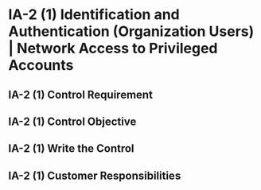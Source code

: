 # IA-2 (1) Identification and Authentication (Organization Users) | Network Access to Privileged Accounts
## IA-2 (1) Control Requirement
## IA-2 (1) Control Objective
## IA-2 (1) Write the Control
## IA-2 (1) Customer Responsibilities

